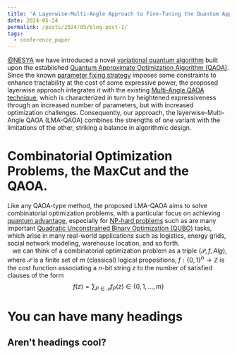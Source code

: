 ```yaml
---
title: 'A Layerwise-Multi-Angle Approach to Fine-Tuning the Quantum Approximate Optimization Algorithm'
date: 2024-05-24
permalink: /posts/2024/05/blog-post-1/
tags:
  - conference_paper
---
```


[@NESYA](https://github.com/NesyaLab) we have introduced a novel [variational quantum algorithm](https://arxiv.org/abs/2012.09265) built upon the established [Quantum Approximate Optimization Algorithm (QAOA)](https://arxiv.org/abs/1411.4028). Since the known [parameter fixing strategy](https://arxiv.org/abs/2108.05288) imposes some constraints to enhance tractability at the cost of some expressive power, the proposed layerwise approach integrates it with the existing [Multi-Angle QAOA technique](https://arxiv.org/abs/2109.11455), which is characterized in turn by heightened expressiveness through an increased number of parameters, but with increased optimization challenges. Consequently, our approach, the layerwise-Multi-Angle QAOA (LMA-QAOA) combines the strengths of one variant with the limitations of the other, striking a balance in algorithmic design.

Combinatorial Optimization Problems, the MaxCut and the QAOA.
======
Like any QAOA-type method, the proposed LMA-QAOA aims to solve combinatorial optimization problems, with a particular focus on achieving [quantum advantage](https://en.wikipedia.org/wiki/Quantum_supremacy), especially for [NP-hard problems](https://en.wikipedia.org/wiki/NP-hardness) such as are many important [Quadratic Unconstrained Binary Optimization (QUBO)](https://en.wikipedia.org/wiki/Quadratic_unconstrained_binary_optimization) tasks, which arise in many real-world applications such as logistics, energy grids, social network modeling, warehouse location, and so forth.<br>
&nbsp;&nbsp; we can think of a combinatorial optimization problem as a triple $(\mathcal{P},f,Alg)$, where $\mathcal{P}$ is a finite set of $m$ (classical) logical propositions, $f:\{0,1\}^n\to \mathbb{Z}$ is the cost function associating a $n$-bit string $z$ to the number of satisfied clauses of the form
$$
    f(z)=\sum_{P\in\mathcal{P}}f_P(z)\in \{0,1,\dots, m\}
$$

You can have many headings
======

Aren't headings cool?
------
